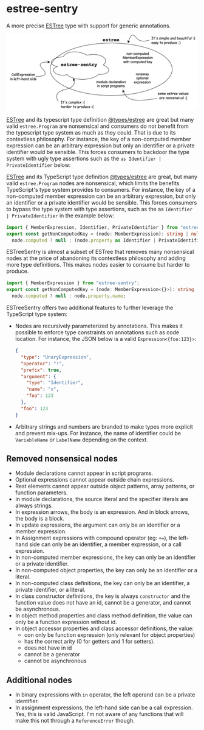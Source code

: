 # estree-sentry

A more precise [ESTree](https://github.com/estree/estree) type with support for
generic annotations.

![Relationship between estree and estree-sentry](doc/estree-sentry.png)

[ESTree](https://github.com/estree/estree) and its typescript type definition
[@types/estree](https://www.npmjs.com/package/@types/estree) are great but many
valid `estree.Program` are nonsensical and consumers do not benefit from the
typescript type system as much as they could. That is due to its contextless
philosophy. For instance, the key of a non-computed member expression can be an
arbitrary expression but only an identifier or a private identifier would be
sensible. This forces consumers to backdoor the type system with ugly type
assertions such as the `as Identifier | PrivateIdentifier` below:

[ESTree](https://github.com/estree/estree) and its TypeScript type definition
[@types/estree](https://www.npmjs.com/package/@types/estree) are great, but many
valid `estree.Program` nodes are nonsensical, which limits the benefits
TypeScript's type system provides to consumers. For instance, the key of a
non-computed member expression can be an arbitrary expression, but only an
identifier or a private identifier would be sensible. This forces consumers to
bypass the type system with type assertions, such as the as
`Identifier | PrivateIdentifier` in the example below:

```typescript
import { MemberExpression, Identifier, PrivateIdentifier } from "estree";
export const getNonComputedKey = (node: MemberExpression): string | null =>
  node.computed ? null : (node.property as Identifier | PrivateIdentifier).name;
```

ESTreeSentry is almost a subset of ESTree that removes many nonsensical nodes at
the price of abandoning its contextless philosophy and adding more type
definitions. This makes nodes easier to consume but harder to produce.

```typescript
import { MemberExpression } from "estree-sentry";
export const getNonComputedKey = (node: MemberExpression<{}>): string | null =>
  node.computed ? null : node.property.name;
```

ESTreeSentry offers two additional features to further leverage the TypeScript
type system:

- Nodes are recursively parameterized by annotations. This makes it possible to
  enforce type constraints on annotations such as code location. For instance,
  the JSON below is a valid `Expression<{foo:123}>`:
  ```json
  {
    "type": "UnaryExpression",
    "operator": "!",
    "prefix": true,
    "argument": {
      "type": "Identifier",
      "name": "x",
      "foo": 123
    },
    "foo": 123
  }
  ```
- Arbitrary strings and numbers are branded to make types more explicit and
  prevent mix-ups. For instance, the name of identifier could be `VariableName`
  or `LabelName` depending on the context.

## Removed nonsensical nodes

- Module declarations cannot appear in script programs.
- Optional expressions cannot appear outside chain expressions.
- Rest elements cannot appear outside object patterns, array patterns, or
  function parameters.
- In module declarations, the source literal and the specifier literals are
  always strings.
- In expression arrows, the body is an expression. And in block arrows, the body
  is a block.
- In update expressions, the argument can only be an identifier or a member
  expression.
- In Assignment expressions with compound operator (eg: `+=`), the left-hand
  side can only be an identifier, a member expression, or a call expression.
- In non-computed member expressions, the key can only be an identifier or a
  private identifier.
- In non-computed object properties, the key can only be an identifier or a
  literal.
- In non-computed class definitions, the key can only be an identifier, a
  private identifier, or a literal.
- In class constructor definitions, the key is always `constructor` and the
  function value does not have an id, cannot be a generator, and cannot be
  asynchronous.
- In object method properties and class method definition, the value can only be
  a function expression without id.
- In object accessor properties and class accessor definitions, the value:
  - con only be function expression (only relevant for object properties)
  - has the correct arity (0 for getters and 1 for setters).
  - does not have in id
  - cannot be a generator
  - cannot be asynchronous

## Additional nodes

- In binary expressions with `in` operator, the left operand can be a private
  identifier.
- In assignment expressions, the left-hand side can be a call expression. Yes,
  this is valid JavaScript. I'm not aware of any functions that will make this
  not through a `ReferenceError` though.

